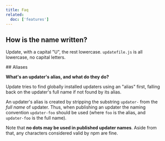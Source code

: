 ```yaml
---
title: Faq
related:
  doc: ['features']
---
```


## How is the name written?

Update, with a capital "U", the rest lowercase. `updatefile.js` is all lowercase, no capital letters.


<a name="aliases">
## Aliases

**What's an updater's alias, and what do they do?**

Update tries to find globally installed updaters using an "alias" first, falling back on the updater's full name if not found by its alias.

An updater's alias is created by stripping the substring `updater-` from the _full name_ of updater. Thus, when publishing an updater the naming convention `updater-foo` should be used (where `foo` is the alias, and `updater-foo` is the full name).

Note that **no dots may be used in published updater names**. Aside from that, any characters considered valid by npm are fine.
